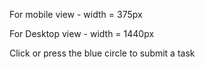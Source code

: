 For mobile view - width = 375px

For Desktop view - width = 1440px

Click or press the blue circle to submit a task